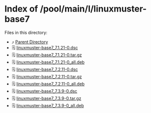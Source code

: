 
# Index of /pool/main/l/linuxmuster-base7
Files in this directory:
- ⤴ [Parent Directory](../)
- 🗒 [linuxmuster-base7_7.1.21-0.dsc](linuxmuster-base7_7.1.21-0.dsc)
- 🗒 [linuxmuster-base7_7.1.21-0.tar.gz](linuxmuster-base7_7.1.21-0.tar.gz)
- 🗒 [linuxmuster-base7_7.1.21-0_all.deb](linuxmuster-base7_7.1.21-0_all.deb)
- 🗒 [linuxmuster-base7_7.2.11-0.dsc](linuxmuster-base7_7.2.11-0.dsc)
- 🗒 [linuxmuster-base7_7.2.11-0.tar.gz](linuxmuster-base7_7.2.11-0.tar.gz)
- 🗒 [linuxmuster-base7_7.2.11-0_all.deb](linuxmuster-base7_7.2.11-0_all.deb)
- 🗒 [linuxmuster-base7_7.3.9-0.dsc](linuxmuster-base7_7.3.9-0.dsc)
- 🗒 [linuxmuster-base7_7.3.9-0.tar.gz](linuxmuster-base7_7.3.9-0.tar.gz)
- 🗒 [linuxmuster-base7_7.3.9-0_all.deb](linuxmuster-base7_7.3.9-0_all.deb)
